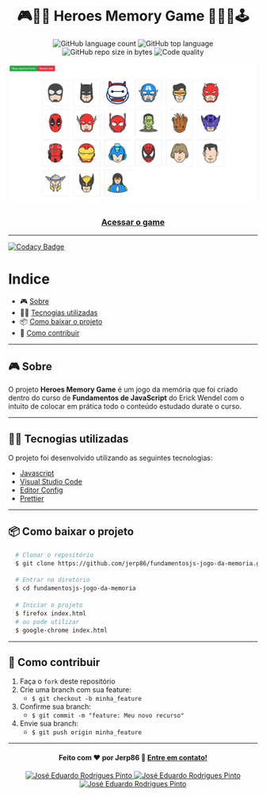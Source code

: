 <h1 align="center">
  🎮🎲️🦸 Heroes Memory Game 🦸‍♀️🎯🕹️
</h1>

<p align="center">
  <img alt="GitHub language count" src="https://img.shields.io/github/languages/count/jerp86/fundamentosjs-jogo-da-memoria?color=yellow">

  <img alt="GitHub top language" src="https://img.shields.io/github/languages/top/jerp86/fundamentosjs-jogo-da-memoria?color=yellow">

  <img alt="GitHub repo size in bytes" src="https://img.shields.io/github/repo-size/jerp86/fundamentosjs-jogo-da-memoria?color=yellow">

  <img alt="Code quality" src="https://api.codacy.com/project/badge/Grade/45ac7042be6941f0be6cf27d7168a1af">
</p>

<img src="arquivos/apresentacao.png" />

<h3 align="center">
  <a href="https://jerp86.github.io/fundamentosjs-jogo-da-memoria/">Acessar o game</a>
</h3>

---

[![Codacy Badge](https://api.codacy.com/project/badge/Grade/2b149c750f0a435f92b8c7e876a159e7)](https://app.codacy.com/manual/jerp86/fundamentosjs-jogo-da-memoria?utm_source=github.com&utm_medium=referral&utm_content=jerp86/fundamentosjs-jogo-da-memoria&utm_campaign=Badge_Grade_Dashboard)

# Indice

- 🎮️ [Sobre](#%EF%B8%8F-sobre)
- 👨‍💻️ [Tecnogias utilizadas](#%EF%B8%8F-tecnogias-utilizadas)
- 📦️ [Como baixar o projeto](#%EF%B8%8F-como-baixar-o-projeto)
- 🤔️ [Como contribuir](#%EF%B8%8F-como-contribuir)

---

## 🎮️ Sobre

O projeto **Heroes Memory Game** é um jogo da memória que foi criado dentro do curso de **Fundamentos de JavaScript** do Erick Wendel com o intuito de colocar em prática todo o conteúdo estudado durate o curso.

---

## 👨‍💻️ Tecnogias utilizadas

O projeto foi desenvolvido utilizando as seguintes tecnologias:

- [Javascript](https://www.javascript.com/)
- [Visual Studio Code](https://code.visualstudio.com/)
- [Editor Config](https://editorconfig.org/)
- [Prettier](https://prettier.io/)

---

## 📦️ Como baixar o projeto

```bash
  # Clonar o repositório
  $ git clone https://github.com/jerp86/fundamentosjs-jogo-da-memoria.git

  # Entrar no diretório
  $ cd fundamentosjs-jogo-da-memoria

  # Iniciar o projeto
  $ firefox index.html
  # ou pode utilizar
  $ google-chrome index.html
```

---

## 🤔️ Como contribuir

1. Faça o `fork` deste repositório
2. Crie uma branch com sua feature:
   - `$ git checkout -b minha_feature`
3. Confirme sua branch:
   - `$ git commit -m "feature: Meu novo recurso"`
4. Envie sua branch:
   - `$ git push origin minha_feature`

---

<h4 align="center">
  Feito com ❤️ por Jerp86 👋️ <a href="mailto:jerp4@hotmail.com">Entre em contato!</a>
</h4>

<p align="center">
  <a href="https://www.linkedin.com/in/jerp/">
    <img alt="José Eduardo Rodrigues Pinto" src="https://img.shields.io/badge/LinkedIn-jerp-0e76a8?style=flat&logoColor=white&logo=linkedin">
  </a>
  <a href="https://www.facebook.com/jerpbtu">
    <img alt="José Eduardo Rodrigues Pinto" src="https://img.shields.io/badge/Facebook-jerpbtu-1778F2?style=flat&logoColor=white&logo=facebook">
  </a>
  <a href="https://www.instagram.com/jerpbtu/">
    <img alt="José Eduardo Rodrigues Pinto" src="https://img.shields.io/badge/Instagram-@jerpbtu-833AB4?style=flat&logoColor=white&logo=instagram">
  </a>
</p>
